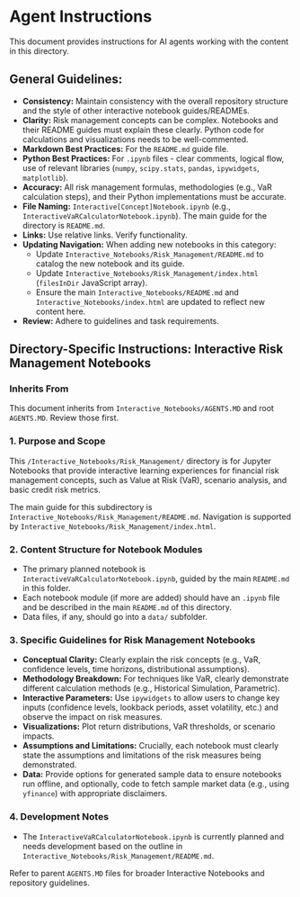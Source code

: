 # Agent Instructions

This document provides instructions for AI agents working with the content in this directory.

## General Guidelines:

*   **Consistency:** Maintain consistency with the overall repository structure and the style of other interactive notebook guides/READMEs.
*   **Clarity:** Risk management concepts can be complex. Notebooks and their README guides must explain these clearly. Python code for calculations and visualizations needs to be well-commented.
*   **Markdown Best Practices:** For the `README.md` guide file.
*   **Python Best Practices:** For `.ipynb` files - clear comments, logical flow, use of relevant libraries (`numpy`, `scipy.stats`, `pandas`, `ipywidgets`, `matplotlib`).
*   **Accuracy:** All risk management formulas, methodologies (e.g., VaR calculation steps), and their Python implementations must be accurate.
*   **File Naming:** `Interactive[Concept]Notebook.ipynb` (e.g., `InteractiveVaRCalculatorNotebook.ipynb`). The main guide for the directory is `README.md`.
*   **Links:** Use relative links. Verify functionality.
*   **Updating Navigation:** When adding new notebooks in this category:
    *   Update `Interactive_Notebooks/Risk_Management/README.md` to catalog the new notebook and its guide.
    *   Update `Interactive_Notebooks/Risk_Management/index.html` (`filesInDir` JavaScript array).
    *   Ensure the main `Interactive_Notebooks/README.md` and `Interactive_Notebooks/index.html` are updated to reflect new content here.
*   **Review:** Adhere to guidelines and task requirements.

## Directory-Specific Instructions: Interactive Risk Management Notebooks

### Inherits From
This document inherits from `Interactive_Notebooks/AGENTS.MD` and root `AGENTS.MD`. Review those first.

### 1. Purpose and Scope
This `/Interactive_Notebooks/Risk_Management/` directory is for Jupyter Notebooks that provide interactive learning experiences for financial risk management concepts, such as Value at Risk (VaR), scenario analysis, and basic credit risk metrics.

The main guide for this subdirectory is `Interactive_Notebooks/Risk_Management/README.md`.
Navigation is supported by `Interactive_Notebooks/Risk_Management/index.html`.

### 2. Content Structure for Notebook Modules
*   The primary planned notebook is `InteractiveVaRCalculatorNotebook.ipynb`, guided by the main `README.md` in this folder.
*   Each notebook module (if more are added) should have an `.ipynb` file and be described in the main `README.md` of this directory.
*   Data files, if any, should go into a `data/` subfolder.

### 3. Specific Guidelines for Risk Management Notebooks
*   **Conceptual Clarity:** Clearly explain the risk concepts (e.g., VaR, confidence levels, time horizons, distributional assumptions).
*   **Methodology Breakdown:** For techniques like VaR, clearly demonstrate different calculation methods (e.g., Historical Simulation, Parametric).
*   **Interactive Parameters:** Use `ipywidgets` to allow users to change key inputs (confidence levels, lookback periods, asset volatility, etc.) and observe the impact on risk measures.
*   **Visualizations:** Plot return distributions, VaR thresholds, or scenario impacts.
*   **Assumptions and Limitations:** Crucially, each notebook must clearly state the assumptions and limitations of the risk measures being demonstrated.
*   **Data:** Provide options for generated sample data to ensure notebooks run offline, and optionally, code to fetch sample market data (e.g., using `yfinance`) with appropriate disclaimers.

### 4. Development Notes
*   The `InteractiveVaRCalculatorNotebook.ipynb` is currently planned and needs development based on the outline in `Interactive_Notebooks/Risk_Management/README.md`.

Refer to parent `AGENTS.MD` files for broader Interactive Notebooks and repository guidelines.
